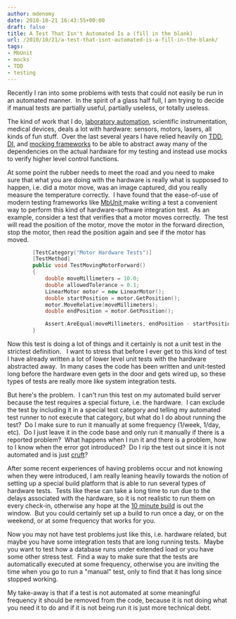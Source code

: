```yaml
---
author: mdenomy
date: 2010-10-21 16:43:55+00:00
draft: false
title: A Test That Isn't Automated Is a (fill in the blank)
url: /2010/10/21/a-test-that-isnt-automated-is-a-fill-in-the-blank/
tags:
- MbUnit
- mocks
- TDD
- testing
---
```


Recently I ran into some problems with tests that could not easily be run in an automated manner.  In the spirit of a glass half full, I am trying to decide if manual tests are partially useful, partially useless, or totally useless.

The kind of work that I do, [laboratory automation](http://www.helicosbio.com/Products/HelicosregGeneticAnalysisSystem/HeliScopetradeSequencer/tabid/87/Default.aspx), scientific instrumentation, medical devices, deals a lot with hardware: sensors, motors, lasers, all kinds of fun stuff.  Over the last several years I have relied heavily on [TDD](http://c2.com/cgi/wiki?TestDrivenDevelopment), [DI](http://martinfowler.com/articles/injection.html), and [mocking frameworks](http://martinfowler.com/articles/mocksArentStubs.html#TestsWithMockObjects) to be able to abstract away many of the dependencies on the actual hardware for my testing and instead use mocks to verify higher level control functions.

At some point the rubber needs to meet the road and you need to make sure that what you are doing with the hardware is really what is supposed to happen, i.e. did a motor move, was an image captured, did you really measure the temperature correctly.  I have found that the ease-of-use of modern testing frameworks like [MbUnit ](http://www.mbunit.com/) make writing a test a convenient way to perform this kind of hardware-software integration test.  As an example, consider a test that verifies that a motor moves correctly.  The test will read the position of the motor, move the motor in the forward direction, stop the motor, then read the position again and see if the motor has moved.

``` cpp
        [TestCategory("Motor Hardware Tests")]
        [TestMethod]
        public void TestMovingMotorForward()
        {
            double moveMillimeters = 10.0;
            double allowedTolerance = 0.1;
            LinearMotor motor = new LinearMotor();
            double startPosition = motor.GetPosition();
            motor.MoveRelative(moveMillimeters);
            double endPosition = motor.GetPosition();

            Assert.AreEqual(moveMillimeters, endPosition - startPosition, allowedTolerance);
        }
```

Now this test is doing a lot of things and it certainly is not a unit test in the strictest definition.   I want to stress that before I ever get to this kind of test I have already written a lot of lower level unit tests with the hardware abstracted away.  In many cases the code has been written and unit-tested long before the hardware even gets in the door and gets wired up, so these types of tests are really more like system integration tests.

But here's the problem.  I can't run this test on my automated build server because the test requires a special fixture, i.e. the hardware.  I can exclude the test by including it in a special test category and telling my automated test runner to not execute that category, but what do I do about running the test?  Do I make sure to run it manually at some frequency (1/week, 1/day, etc).  Do I just leave it in the code base and only run it manually if there is a reported problem?  What happens when I run it and there is a problem, how to I know when the error got introduced?  Do I rip the test out since it is not automated and is just [cruft](http://en.wikipedia.org/wiki/Cruft)?

After some recent experiences of having problems occur and not knowing when they were introduced, I am really leaning heavily towards the notion of setting up a special build platform that is able to run several types of hardware tests.  Tests like these can take a long time to run due to the delays associated with the hardware, so it is not realistic to run them on every check-in, otherwise any hope at the [10 minute build](http://jamesshore.com/Agile-Book/ten_minute_build.html) is out the window.  But you could certainly set up a build to run once a day, or on the weekend, or at some frequency that works for you.

Now you may not have test problems just like this, i.e. hardware related, but maybe you have some integration tests that are long running tests.  Maybe you want to test how a database runs under extended load or you have some other stress test.  Find a way to make sure that the tests are automatically executed at some frequency, otherwise you are inviting the time when you go to run a "manual" test, only to find that it has long since stopped working.

My take-away is that if a test is not automated at some meaningful frequency it should be removed from the code, because it is not doing what you need it to do and if it is not being run it is just more technical debt.
